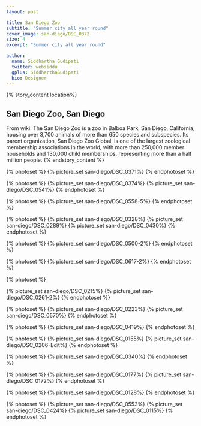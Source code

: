 ```yaml
---
layout: post

title: San Diego Zoo
subtitle: "Summer city all year round"
cover_image: san-diego/DSC_0372
size: 4
excerpt: "Summer city all year round"

author:
  name: Siddhartha Gudipati
  twitter: websiddu
  gplus: SiddharthaGudipati
  bio: Designer
---
```


{% story_content location%}
## San Diego Zoo, San Diego
From wiki: The San Diego Zoo is a zoo in Balboa Park, San Diego, California, housing over 3,700 animals of more than 650 species and subspecies. Its parent organization, San Diego Zoo Global, is one of the largest zoological membership associations in the world, with more than 250,000 member households and 130,000 child memberships, representing more than a half million people.
{% endstory_content %}

{% photoset %}
  {% picture_set san-diego/DSC_0371%}
{% endphotoset %}

{% photoset %}
  {% picture_set san-diego/DSC_0374%}
  {% picture_set san-diego/DSC_0541%}
{% endphotoset %}

{% photoset %}
  {% picture_set san-diego/DSC_0558-5%}
{% endphotoset %}

{% photoset %}
  {% picture_set san-diego/DSC_0328%}
  {% picture_set san-diego/DSC_0289%}
  {% picture_set san-diego/DSC_0430%}
{% endphotoset %}

{% photoset %}
  {% picture_set san-diego/DSC_0500-2%}
{% endphotoset %}

{% photoset %}
  {% picture_set san-diego/DSC_0617-2%}
{% endphotoset %}

{% photoset %}
  <!-- {% picture_set san-diego/DSC_0349-2%} -->
  {% picture_set san-diego/DSC_0215%}
  {% picture_set san-diego/DSC_0261-2%}
{% endphotoset %}

{% photoset %}
  {% picture_set san-diego/DSC_0223%}
  {% picture_set san-diego/DSC_0570%}
{% endphotoset %}

{% photoset %}
  {% picture_set san-diego/DSC_0419%}
{% endphotoset %}

{% photoset %}
  {% picture_set san-diego/DSC_0155%}
  {% picture_set san-diego/DSC_0206-Edit%}
{% endphotoset %}

{% photoset %}
  {% picture_set san-diego/DSC_0340%}
{% endphotoset %}

{% photoset %}
  {% picture_set san-diego/DSC_0177%}
  {% picture_set san-diego/DSC_0172%}
{% endphotoset %}

{% photoset %}
  {% picture_set san-diego/DSC_0128%}
{% endphotoset %}

{% photoset %}
  {% picture_set san-diego/DSC_0553%}
  {% picture_set san-diego/DSC_0424%}
  {% picture_set san-diego/DSC_0115%}
{% endphotoset %}









